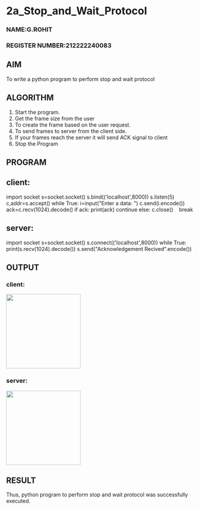 # 2a_Stop_and_Wait_Protocol
### NAME:G.ROHIT
### REGISTER NUMBER:212222240083

## AIM 
To write a python program to perform stop and wait protocol
## ALGORITHM
1. Start the program.
2. Get the frame size from the user
3. To create the frame based on the user request.
4. To send frames to server from the client side.
5. If your frames reach the server it will send ACK signal to client
6. Stop the Program
## PROGRAM
## client:

import socket
s=socket.socket()
s.bind(('localhost',8000))
s.listen(5)
c,addr=s.accept()
while True:
 i=input("Enter a data: ")
 c.send(i.encode())
 ack=c.recv(1024).decode()
 if ack:
   print(ack)
   continue
 else:
   c.close()
   break

## server:
import socket
s=socket.socket()
s.connect(('localhost',8000))
while True:
 print(s.recv(1024).decode())
 s.send("Acknowledgement Recived".encode())
 
## OUTPUT
### client:
 <img src="https://github.com/aaliyafathimaa/2a_Stop_and_Wait_Protocol/assets/154801069/3459f2be-bbd7-4d11-9d85-98c283aaea3e.type" width="" height="200"> 
 
### server:
 <img src="https://github.com/aaliyafathimaa/2a_Stop_and_Wait_Protocol/assets/154801069/c8149563-9d3a-4aa5-b69e-bce27f2aedbe.type" width="" height="200">


## RESULT
Thus, python program to perform stop and wait protocol was successfully executed.
